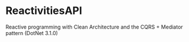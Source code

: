 # ReactivitiesAPI
Reactive programming with Clean Architecture and the CQRS + Mediator pattern (DotNet 3.1.0)
